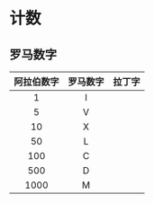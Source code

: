 
# 计数

## 罗马数字

       
       
   | 阿拉伯数字 | 罗马数字  |  拉丁字|       
   | :------:  |:--------:|:-------:|
   | 1         | I        |         |
  | 5         | V        |         |
  | 10        | X        |         |
  | 50        | L        |         | 
  | 100       | C        |         |
  | 500       | D        |         |
  |  1000      | M        |         |
   
